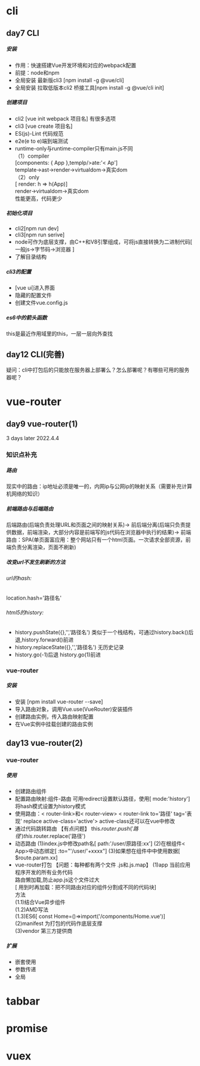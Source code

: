 # cli
## day7  CLI 
##### 安装
- 作用：快速搭建Vue开发环境和对应的webpack配置
- 前提：node和npm
- 全局安装 最新版cli3 [npm install -g @vue/cli]
- 全局安装 拉取低版本cli2 桥接工具[npm install -g @vue/cli init]
##### 创建项目
- cli2 [vue init webpack 项目名] 有很多选项
- cli3 [vue create 项目名]
- ES(js)-Lint 代码规范
- e2e(e to e)端到端测试
- runtime-only与runtime-compiler只有main.js不同<br>
（1）compiler<br>
[components: { App },templp/>ate:'< Ap']<br>
template->ast->render->virtualdom->真实dom<br>
（2）only<br>
[ render: h => h(App)]<br>
render->virtualdom->真实dom<br>
性能更高，代码更少<br>
##### 初始化项目
- cli2[npm run dev]
- cli3[npm run serive]
- node可作为底层支撑，由C++和V8引擎组成，可将js直接转换为二进制代码[ 一般js->字节码->浏览器 ]
- 了解目录结构
##### cli3的配置
- [vue ui]进入界面
- 隐藏的配置文件
- 创建文件vue.config.js
##### es6中的箭头函数
this是最近作用域里的this，一层一层向外查找   
## day12 CLI(完善)
疑问：cli中打包后的只能放在服务器上部署么？怎么部署呢？有哪些可用的服务器呢？

# vue-router
## day9 vue-router(1)
3 days later 2022.4.4
### 知识点补充
##### 路由
现实中的路由：ip地址必须是唯一的，内网ip与公网ip的映射关系（需要补充计算机网络的知识）
##### 前端路由与后端路由
后端路由(后端负责处理URL和页面之间的映射关系)->
前后端分离(后端只负责提供数据，前端渲染，大部分内容是前端写的js代码在浏览器中执行的结果)->
前端路由：SPA(单页面富应用：整个网站只有一个html页面。一次请求全部资源，前端负责分离渲染，页面不刷新)
##### 改变url不发生刷新的方法
###### url的hash:
location.hash='路径名'
###### html5的history:
- history.pushState({},'','路径名')
类似于一个栈结构，可通过history.back()后退,history.forward()前进
- history.replaceState({},'','路径名') 无历史记录
- history.go(-1)后退 history.go(1)前进 
### vue-router
##### 安装
- 安装
[npm install vue-router --save]
- 导入路由对象，调用Vue.use(VueRouter)安装插件
- 创建路由实例，传入路由映射配置
- 在Vue实例中挂载创建的路由实例
## day13 vue-router(2) 
### vue-router
##### 使用
- 创建路由组件
- 配置路由映射:组件-路由
可用redirect设置默认路径，使用[ mode:'history']将hash模式设置为history模式
- 使用路由：< router-link>和< router-view>
< router-link to='路径' tag='表现' replace active-class='active'>
active-class还可以在vue中修改
- 通过代码跳转路由
【有点问题】
this.$router.push('路径') 
this.$router.replace('路径')
- 动态路由
(1)index.js中修改path名[ path:'/user/原路径:xx']
(2)在根组件< App>中动态绑定[ :to="'/user/'+xxxx"]
(3)如果想在组件中中使用数据[ $route.param.xx]
- vue-router打包
【问题：每种都有两个文件 .js和.js.map】
(1)app 当前应用程序开发的所有业务代码<br>
路由懒加载,防止app.js这个文件过大<br>
[ 用到时再加载：把不同路由对应的组件分割成不同的代码块]<br>
方法<br>
(1.1)结合Vue异步组件<br>
(1.2)AMD写法<br>
(1.3)ES6[ const Home=()=>import('/components/Home.vue')]<br>
(2)manifest 为打包的代码作底层支撑<br>
(3)vendor 第三方提供商<br>
##### 扩展
- 嵌套使用
- 参数传递
- 全局



# tabbar

# promise

# vuex

